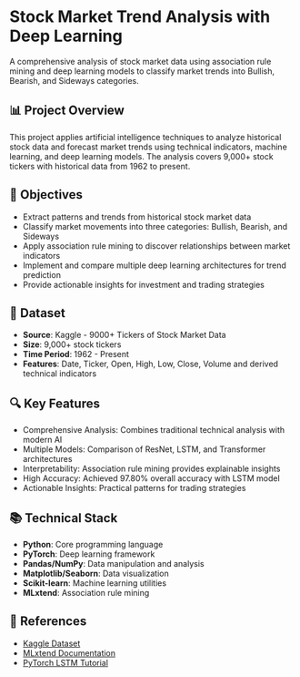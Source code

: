 # Stock Market Trend Analysis with Deep Learning
A comprehensive analysis of stock market data using association rule mining and deep learning models to classify market trends into Bullish, Bearish, and Sideways categories.

## 📊 Project Overview
This project applies artificial intelligence techniques to analyze historical stock data and forecast market trends using technical indicators, machine learning, and deep learning models. The analysis covers 9,000+ stock tickers with historical data from 1962 to present.

## 🎯 Objectives

- Extract patterns and trends from historical stock market data
- Classify market movements into three categories: Bullish, Bearish, and Sideways
- Apply association rule mining to discover relationships between market indicators
- Implement and compare multiple deep learning architectures for trend prediction
- Provide actionable insights for investment and trading strategies

## 📁 Dataset

- **Source**: Kaggle - 9000+ Tickers of Stock Market Data
- **Size**: 9,000+ stock tickers
- **Time Period**: 1962 - Present
- **Features**: Date, Ticker, Open, High, Low, Close, Volume and derived technical indicators

## 🔍 Key Features

- Comprehensive Analysis: Combines traditional technical analysis with modern AI
- Multiple Models: Comparison of ResNet, LSTM, and Transformer architectures
- Interpretability: Association rule mining provides explainable insights
- High Accuracy: Achieved 97.80% overall accuracy with LSTM model
- Actionable Insights: Practical patterns for trading strategies

## 📚 Technical Stack

- **Python**: Core programming language
- **PyTorch**: Deep learning framework
- **Pandas/NumPy**: Data manipulation and analysis
- **Matplotlib/Seaborn**: Data visualization
- **Scikit-learn**: Machine learning utilities
- **MLxtend**: Association rule mining

## 📖 References

- [Kaggle Dataset]([url](https://www.kaggle.com/datasets/jakewright/9000-tickers-of-stock-market-data-full-history/data))
- [MLxtend Documentation]([url](https://rasbt.github.io/mlxtend/user_guide/frequent_patterns/apriori/))
- [PyTorch LSTM Tutorial]([url](https://machinelearningmastery.com/lstm-for-time-series-prediction-in-pytorch/))
